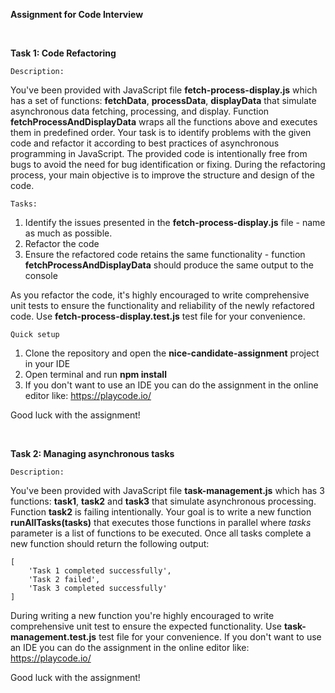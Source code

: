 **Assignment for Code Interview**

&nbsp;
&nbsp;


**Task 1: Code Refactoring**

    Description:
You've been provided with JavaScript file **fetch-process-display.js** which has a set of functions: **fetchData**, **processData**, **displayData**
that simulate asynchronous data fetching, processing, and display. Function **fetchProcessAndDisplayData** wraps all the functions above and executes them in predefined order.
Your task is to identify problems with the given code and refactor it according to best practices of asynchronous programming in JavaScript.
The provided code is intentionally free from bugs to avoid the need for bug identification or fixing.
During the refactoring process, your main objective is to improve the structure and design of the code.

    Tasks:
1. Identify the issues presented in the **fetch-process-display.js** file - name as much as possible.
2. Refactor the code
3. Ensure the refactored code retains the same functionality - function **fetchProcessAndDisplayData** should produce the same output to the console

As you refactor the code, it's highly encouraged to write comprehensive unit tests to ensure the functionality and reliability of the newly refactored code.
Use **fetch-process-display.test.js** test file for your convenience.

    Quick setup
1. Clone the repository and open the **nice-candidate-assignment** project in your IDE
2. Open terminal and run **npm install**
3. If you don't want to use an IDE you can do the assignment in the online editor like: https://playcode.io/

Good luck with the assignment!

&nbsp;
&nbsp;

**Task 2: Managing asynchronous tasks**

    Description:
You've been provided with JavaScript file **task-management.js** which has 3 functions: **task1**, **task2** and **task3**
that simulate asynchronous processing. Function **task2** is failing intentionally. Your goal is to write a new function **runAllTasks(tasks)** that executes those functions in parallel
where *tasks* parameter is a list of functions to be executed.
Once all tasks complete a new function should return the following output:

    [
        'Task 1 completed successfully',
        'Task 2 failed',
        'Task 3 completed successfully'
    ]

During writing a new function you're highly encouraged to write comprehensive unit test to ensure the expected functionality.
Use **task-management.test.js** test file for your convenience.
If you don't want to use an IDE you can do the assignment in the online editor like: https://playcode.io/

Good luck with the assignment!
